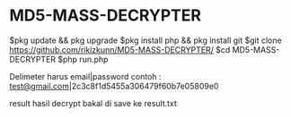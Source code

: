 # MD5-MASS-DECRYPTER
$pkg update && pkg upgrade
$pkg install php && pkg install git
$git clone https://github.com/rikizkunn/MD5-MASS-DECRYPTER/
$cd MD5-MASS-DECRYPTER
$php run.php

Delimeter harus email|password
contoh :
test@gmail.com|2c3c8f1d5455a306479f60b7e05809e0

result hasil decrypt bakal di save ke result.txt
